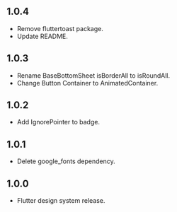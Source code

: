 ## 1.0.4

* Remove fluttertoast package.
* Update README.

## 1.0.3

* Rename BaseBottomSheet isBorderAll to isRoundAll.
* Change Button Container to AnimatedContainer.

## 1.0.2

* Add IgnorePointer to badge.

## 1.0.1

* Delete google_fonts dependency.


## 1.0.0

* Flutter design system release.
